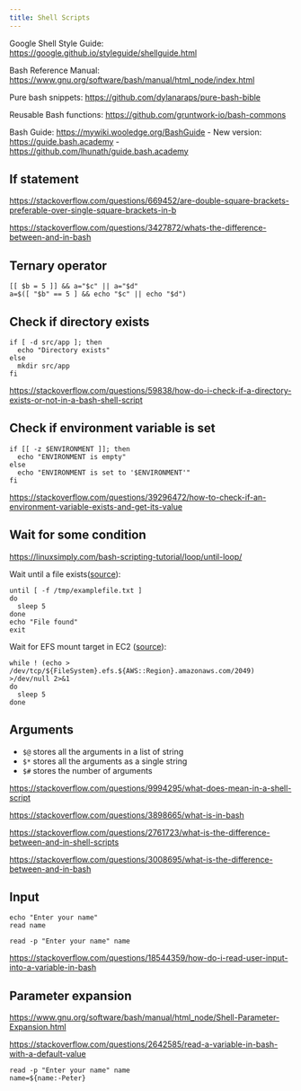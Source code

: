 ```yaml
---
title: Shell Scripts
---
```


Google Shell Style Guide: https://google.github.io/styleguide/shellguide.html

Bash Reference Manual: https://www.gnu.org/software/bash/manual/html_node/index.html

Pure bash snippets: https://github.com/dylanaraps/pure-bash-bible

Reusable Bash functions: https://github.com/gruntwork-io/bash-commons

Bash Guide: https://mywiki.wooledge.org/BashGuide - New version: https://guide.bash.academy - https://github.com/lhunath/guide.bash.academy

## If statement

https://stackoverflow.com/questions/669452/are-double-square-brackets-preferable-over-single-square-brackets-in-b

https://stackoverflow.com/questions/3427872/whats-the-difference-between-and-in-bash

## Ternary operator

```shell
[[ $b = 5 ]] && a="$c" || a="$d"
a=$([ "$b" == 5 ] && echo "$c" || echo "$d")
```

## Check if directory exists

```shell
if [ -d src/app ]; then
  echo "Directory exists"
else
  mkdir src/app
fi
```

https://stackoverflow.com/questions/59838/how-do-i-check-if-a-directory-exists-or-not-in-a-bash-shell-script

## Check if environment variable is set

```shell
if [[ -z $ENVIRONMENT ]]; then
  echo "ENVIRONMENT is empty"
else
  echo "ENVIRONMENT is set to '$ENVIRONMENT'"
fi
```

https://stackoverflow.com/questions/39296472/how-to-check-if-an-environment-variable-exists-and-get-its-value

## Wait for some condition

https://linuxsimply.com/bash-scripting-tutorial/loop/until-loop/

Wait until a file exists([source](https://superuser.com/questions/878640/unix-script-wait-until-a-file-exists)):

```shell
until [ -f /tmp/examplefile.txt ]
do
  sleep 5
done
echo "File found"
exit
```

Wait for EFS mount target in EC2 ([source](https://github.com/AWSinAction/code3/blob/e8131b2a740d22cd5d487aa30d242336421c496e/chapter09/efs.yaml#L289-L290)):

```shell
while ! (echo > /dev/tcp/${FileSystem}.efs.${AWS::Region}.amazonaws.com/2049) >/dev/null 2>&1
do
  sleep 5
done
```

## Arguments

- `$@` stores all the arguments in a list of string
- `$*` stores all the arguments as a single string
- `$#` stores the number of arguments

https://stackoverflow.com/questions/9994295/what-does-mean-in-a-shell-script

https://stackoverflow.com/questions/3898665/what-is-in-bash

https://stackoverflow.com/questions/2761723/what-is-the-difference-between-and-in-shell-scripts

https://stackoverflow.com/questions/3008695/what-is-the-difference-between-and-in-bash

## Input

```shell
echo "Enter your name"
read name
```

```shell
read -p "Enter your name" name
```

https://stackoverflow.com/questions/18544359/how-do-i-read-user-input-into-a-variable-in-bash

## Parameter expansion

https://www.gnu.org/software/bash/manual/html_node/Shell-Parameter-Expansion.html

https://stackoverflow.com/questions/2642585/read-a-variable-in-bash-with-a-default-value

```shell
read -p "Enter your name" name
name=${name:-Peter}
```
